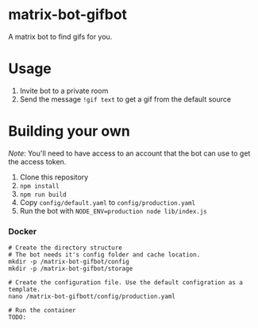 # matrix-bot-gifbot

A matrix bot to find gifs for you.

# Usage

1. Invite bot to a private room
2. Send the message `!gif text` to get a gif from the default source

# Building your own

*Note*: You'll need to have access to an account that the bot can use to get the access token.

1. Clone this repository
2. `npm install`
3. `npm run build`
4. Copy `config/default.yaml` to `config/production.yaml`
5. Run the bot with `NODE_ENV=production node lib/index.js`

### Docker

```
# Create the directory structure
# The bot needs it's config folder and cache location.
mkdir -p /matrix-bot-gifbot/config
mkdir -p /matrix-bot-gifbot/storage

# Create the configuration file. Use the default configration as a template.
nano /matrix-bot-gifbott/config/production.yaml

# Run the container
TODO: 
```
